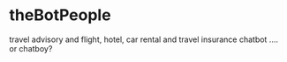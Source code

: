 # theBotPeople
travel advisory and flight, hotel, car rental and travel insurance chatbot .... or chatboy?

